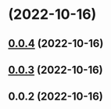# [](https://github.com/xxmyyds/toy-design/compare/v0.0.4...v) (2022-10-16)



## [0.0.4](https://github.com/xxmyyds/toy-design/compare/v0.0.3...v0.0.4) (2022-10-16)



## [0.0.3](https://github.com/xxmyyds/toy-design/compare/v0.0.2...v0.0.3) (2022-10-16)



## 0.0.2 (2022-10-16)



